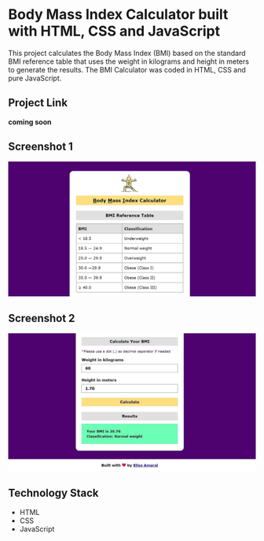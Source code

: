 # Body Mass Index Calculator built with HTML, CSS and JavaScript

This project calculates the Body Mass Index (BMI) based on the standard BMI reference table that uses the weight in kilograms and height in meters to generate the results. The BMI Calculator was coded in HTML, CSS and pure JavaScript.

## Project Link

**coming soon**

## Screenshot 1

![Screenshot](assets/img/Screenshot_1.jpg)

## Screenshot 2

![Screenshot](assets/img/Screenshot_2.jpg)

## Technology Stack

+ HTML
+ CSS
+ JavaScript
